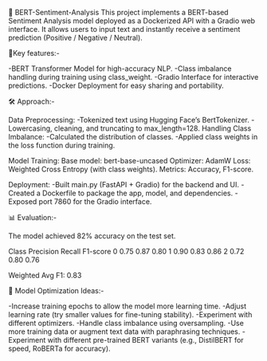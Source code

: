 📌 BERT-Sentiment-Analysis
This project implements a BERT-based Sentiment Analysis model deployed as a Dockerized API with a Gradio web interface. It allows users to input text and instantly receive a sentiment prediction (Positive / Negative / Neutral).

📖Key features:-

-BERT Transformer Model for high-accuracy NLP.
-Class imbalance handling during training using class_weight.
-Gradio Interface for interactive predictions.
-Docker Deployment for easy sharing and portability.

🛠️ Approach:-

Data Preprocessing:
-Tokenized text using Hugging Face’s BertTokenizer.
-Lowercasing, cleaning, and truncating to max_length=128.
Handling Class Imbalance:
-Calculated the distribution of classes.
-Applied class weights in the loss function during training.

Model Training:
Base model: bert-base-uncased 
Optimizer: AdamW
Loss: Weighted Cross Entropy (with class weights).
Metrics: Accuracy, F1-score.

Deployment:
-Built main.py (FastAPI + Gradio) for the backend and UI.
-Created a Dockerfile to package the app, model, and dependencies.
-Exposed port 7860 for the Gradio interface.

📊 Evaluation:-

The model achieved 82% accuracy on the test set.

Class	Precision	Recall	F1-score
  0	    0.75	   0.87     0.80
  1	    0.90	   0.83     0.86
  2   	0.72	   0.80     0.76

Weighted Avg F1: 0.83

🔧 Model Optimization Ideas:-

-Increase training epochs to allow the model more learning time.
-Adjust learning rate (try smaller values for fine-tuning stability).
-Experiment with different optimizers.
-Handle class imbalance using oversampling.
-Use more training data or augment text data with paraphrasing techniques.
-Experiment with different pre-trained BERT variants (e.g., DistilBERT for speed, RoBERTa for accuracy).
